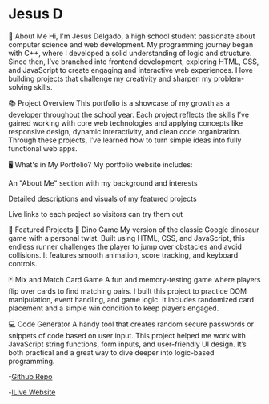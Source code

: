 # Jesus D

👋 About Me
Hi, I'm Jesus Delgado, a high school student passionate about computer science and web development. My programming journey began with C++, where I developed a solid understanding of logic and structure. Since then, I’ve branched into frontend development, exploring HTML, CSS, and JavaScript to create engaging and interactive web experiences. I love building projects that challenge my creativity and sharpen my problem-solving skills.

📚 Project Overview
This portfolio is a showcase of my growth as a developer throughout the school year. Each project reflects the skills I’ve gained working with core web technologies and applying concepts like responsive design, dynamic interactivity, and clean code organization. Through these projects, I’ve learned how to turn simple ideas into fully functional web apps.

🖥️ What's in My Portfolio?
My portfolio website includes:

An "About Me" section with my background and interests

Detailed descriptions and visuals of my featured projects

Live links to each project so visitors can try them out

🚀 Featured Projects
🦖 Dino Game
My version of the classic Google dinosaur game with a personal twist. Built using HTML, CSS, and JavaScript, this endless runner challenges the player to jump over obstacles and avoid collisions. It features smooth animation, score tracking, and keyboard controls.

🃏 Mix and Match Card Game
A fun and memory-testing game where players flip over cards to find matching pairs. I built this project to practice DOM manipulation, event handling, and game logic. It includes randomized card placement and a simple win condition to keep players engaged.

💻 Code Generator
A handy tool that creates random secure passwords or snippets of code based on user input. This project helped me work with JavaScript string functions, form inputs, and user-friendly UI design. It’s both practical and a great way to dive deeper into logic-based programming.

-[Github Repo](https://github.com/JesusZD8/Final-Project)






-[lLive Website](https://jesuszd8.github.io/Final-Project/)
